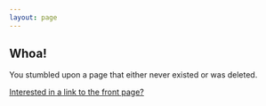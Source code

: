 ```yaml
---
layout: page
---
```


## Whoa!

You stumbled upon a page that either never existed or was deleted.

[Interested in a link to the front page?](/)
